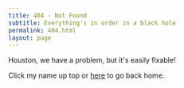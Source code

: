 ```yaml
---
title: 404 - Not Found
subtitle: Everything's in order in a black hole
permalink: 404.html
layout: page
---
```


Houston, we have a problem, but it's easily fixable!

Click my name up top or [here](/) to go back home.